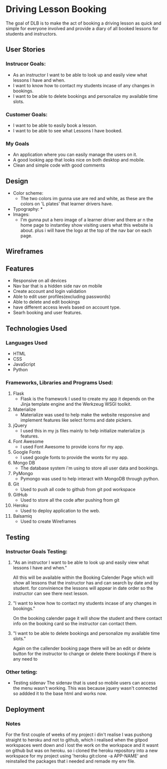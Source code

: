 # Driving Lesson Booking

The goal of DLB is to make the act of booking a driving lesson as quick and simple for everyone involved and provide a diary of all booked lessons for students and instructors.

## User Stories
### Instrucor Goals:
 
* As an instructor I want to be able to look up and easily view what lessons I have and when.
* I want to know how to contact my students incase of any changes in bookings.
* I want to be able to delete bookings and personalize my available time slots.


### Customer Goals:

* I want to be able to easily book a lesson.
* I want to be able to see what Lessons I have booked.


### My Goals

* An application where you can easily manage the users on it.
* A good looking app that looks nice on both desktop and mobile.
* Clean and simple code with good comments


## Design

* Color scheme:
    * The two colors im gunna use are red and white, as these are the colors on 'L plates' that learner drivers have.
* Typography:
    * 
* Images:
    * I'm gunna put a hero image of a learner driver and there ar n the home page to instantley show visiting users what this website is about.
    plus i will have the logo at the top of the nav bar on each page.

## Wireframes


## Features

* Responsive on all devices
* Nav bar that is a hidden side nav on mobile
* Create account and login validation
* Able to edit user profiles(excluding passwords)
* Able to delete and edit bookings
* have different access levels based on account type.
* Searh booking and user features.


## Technologies Used

### Languages Used

* HTML
* CSS
* JavaScript
* Python

### Frameworks, Libraries and Programs Used:

1. Flask
    * Flask is the framework I used to create my app it depends on the Jinja template engine and the Werkzeug WSGI toolkit.
2. Materialize
    * Materialize was used to help make the website responsive and implement features like select forms and date pickers.
3. jQuery
    * I used this in my js files mainly to help initialize materialize js features.
4. Font Awesome
    * I used Font Awesome to provide icons for my app.
5. Google Fonts
    * I used google fonts to provide the wonts for my app.
6. Mongo DB
    * The database system i'm using to store all user data and bookings.
7. PyMongo
    * Pymongo was used to help interact with MongoDB through python.
8. Git
    * Used to push all code to github from git pod workspace
9. GitHub
    * Used to store all the code after pushing from git
10. Heroku
    * Used to deploy application to the web.
11. Balsamiq
    * Used to create Wireframes


## Testing

### Instructor Goals Testing:
1. "As an instructor I want to be able to look up and easily view what lessons I have and when."

    All this will be available within the Booking Calender Page which will show all lessons that the instructor has and can search by date and by student. for convinience the lessons will appear in date order so the instructor can see there next lesson.

2. "I want to know how to contact my students incase of any changes in bookings."

    On the booking calender page it will show the student and there contact info on the booking card so the instructor can contact them.

3. "I want to be able to delete bookings and personalize my available time slots."

    Again on the callender booking page there will be an edit or delete button for the instructor to  change or delete there bookings if there is any need to 

### Other teting: 
* Testing sidenav
The sidenav that is used so mobile users can access the menu wasn't working. This was because jquery wasn't connected so addded it to the base html and works now.

## Deployment
### Notes 
For the first couple of weeks of my project i din't realise I was pushong straight to heroku and not to github, which i realised when the gitpod workspaces went down and i lost the work on the workspace and it wasnt on github but was on heroku. so i cloned the heroku repository into a new workspace for my project using 'heroku git:clone -a APP-NAME' and reinstalled the packages that i needed and remade my env file.